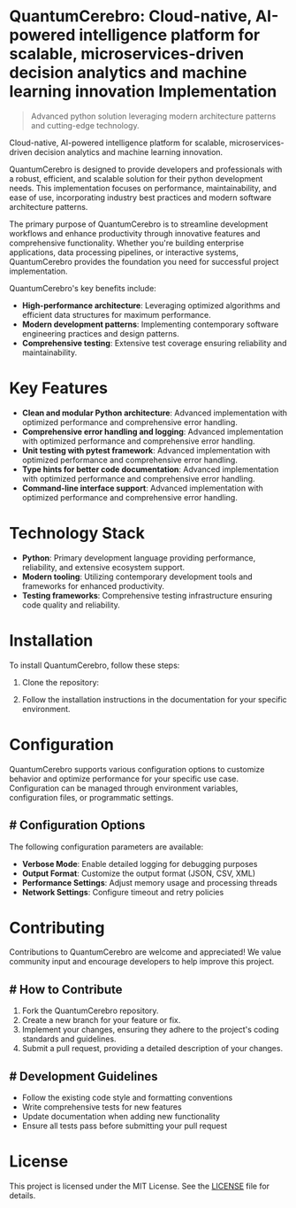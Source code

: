 <!-- fallback_QuantumCerebro_20250727035320_66901 -->

# QuantumCerebro: Cloud-native, AI-powered intelligence platform for scalable, microservices-driven decision analytics and machine learning innovation Implementation
> Advanced python solution leveraging modern architecture patterns and cutting-edge technology.

Cloud-native, AI-powered intelligence platform for scalable, microservices-driven decision analytics and machine learning innovation.

QuantumCerebro is designed to provide developers and professionals with a robust, efficient, and scalable solution for their python development needs. This implementation focuses on performance, maintainability, and ease of use, incorporating industry best practices and modern software architecture patterns.

The primary purpose of QuantumCerebro is to streamline development workflows and enhance productivity through innovative features and comprehensive functionality. Whether you're building enterprise applications, data processing pipelines, or interactive systems, QuantumCerebro provides the foundation you need for successful project implementation.

QuantumCerebro's key benefits include:

* **High-performance architecture**: Leveraging optimized algorithms and efficient data structures for maximum performance.
* **Modern development patterns**: Implementing contemporary software engineering practices and design patterns.
* **Comprehensive testing**: Extensive test coverage ensuring reliability and maintainability.

# Key Features

* **Clean and modular Python architecture**: Advanced implementation with optimized performance and comprehensive error handling.
* **Comprehensive error handling and logging**: Advanced implementation with optimized performance and comprehensive error handling.
* **Unit testing with pytest framework**: Advanced implementation with optimized performance and comprehensive error handling.
* **Type hints for better code documentation**: Advanced implementation with optimized performance and comprehensive error handling.
* **Command-line interface support**: Advanced implementation with optimized performance and comprehensive error handling.

# Technology Stack

* **Python**: Primary development language providing performance, reliability, and extensive ecosystem support.
* **Modern tooling**: Utilizing contemporary development tools and frameworks for enhanced productivity.
* **Testing frameworks**: Comprehensive testing infrastructure ensuring code quality and reliability.

# Installation

To install QuantumCerebro, follow these steps:

1. Clone the repository:


2. Follow the installation instructions in the documentation for your specific environment.

# Configuration

QuantumCerebro supports various configuration options to customize behavior and optimize performance for your specific use case. Configuration can be managed through environment variables, configuration files, or programmatic settings.

## # Configuration Options

The following configuration parameters are available:

* **Verbose Mode**: Enable detailed logging for debugging purposes
* **Output Format**: Customize the output format (JSON, CSV, XML)
* **Performance Settings**: Adjust memory usage and processing threads
* **Network Settings**: Configure timeout and retry policies

# Contributing

Contributions to QuantumCerebro are welcome and appreciated! We value community input and encourage developers to help improve this project.

## # How to Contribute

1. Fork the QuantumCerebro repository.
2. Create a new branch for your feature or fix.
3. Implement your changes, ensuring they adhere to the project's coding standards and guidelines.
4. Submit a pull request, providing a detailed description of your changes.

## # Development Guidelines

* Follow the existing code style and formatting conventions
* Write comprehensive tests for new features
* Update documentation when adding new functionality
* Ensure all tests pass before submitting your pull request

# License

This project is licensed under the MIT License. See the [LICENSE](https://github.com/marcmotta/QuantumCerebro/blob/main/LICENSE) file for details.
